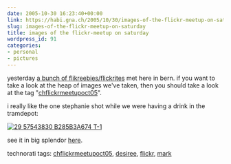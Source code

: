 ```yaml
---
date: 2005-10-30 16:23:40+00:00
link: https://habi.gna.ch/2005/10/30/images-of-the-flickr-meetup-on-saturday/
slug: images-of-the-flickr-meetup-on-saturday
title: images of the flickr-meetup on saturday
wordpress_id: 91
categories:
- personal
- pictures
---
```



yesterday [a bunch of flikreebies/flickrites](http://climbtothestars.org/archives/2005/10/30/flickr-meetup-in-bern/) met here in bern. if you want to take a look at the heap of images we've taken, then you should take a look at the tag "[chflickrmeetupoct05](https://www.flickr.com/photos/tags/chflickrmeetupoct05/)".
  
i really like the one stephanie shot while we were having a drink in the tramdepot:



[![ 29 57543830 B285B3A674 T-1](https://habi.gna.ch/blog/images/_29_57543830_b285b3a674_t-1-tm.jpg)](https://habi.gna.ch/blog/images/_29_57543830_b285b3a674_t-1.jpg)



see it in big splendor [here](https://www.flickr.com/photos/bunny/57543830/).





technorati tags: [chflickrmeetupoct05](http://www.technorati.com/tag/chflickrmeetupoct05), [desiree](http://www.technorati.com/tag/desiree), [flickr](http://www.technorati.com/tag/flickr), [mark](http://www.technorati.com/tag/mark)
